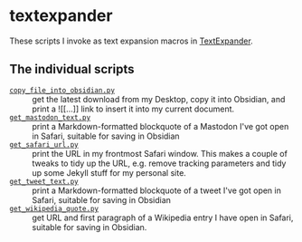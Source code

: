 # textexpander

These scripts I invoke as text expansion macros in [TextExpander](https://textexpander.com/).

## The individual scripts

<!-- [[[cog

# This adds the root of the repo to the PATH, which has cog_helpers.py
from os.path import abspath, dirname
import sys

sys.path.append(abspath(dirname(dirname("."))))

import cog_helpers

folder_name = "textexpander"

scripts = [
    {
        "name": "copy_file_into_obsidian.py",
        "description": """
        get the latest download from my Desktop, copy it into Obsidian, and print a ![[…]] link to insert it into my current document.
        """
    },
    {
        "name": "get_mastodon_text.py",
        "description": """
        print a Markdown-formatted blockquote of a Mastodon I've got open in Safari, suitable for saving in Obsidian
        """,
    },
    {
        "name": "get_safari_url.py",
        "description": """
        print the URL in my frontmost Safari window.
        This makes a couple of tweaks to tidy up the URL, e.g. remove tracking parameters and tidy up some Jekyll stuff for my personal site.
        """,
    },
    {
        "name": "get_tweet_text.py",
        "description": """
        print a Markdown-formatted blockquote of a tweet I've got open in Safari, suitable for saving in Obsidian
        """,
    },
    {
        "name": "get_wikipedia_quote.py",
        "description": """
        get URL and first paragraph of a Wikipedia entry I have open in Safari, suitable for saving in Obsidian.
        """,
    },
]

cog_helpers.create_description_table(
    folder_name=folder_name,
    scripts=scripts,
    ignore_files={"urls.py"}
)

]]]-->
<dl>
  <dt>
    <a href="https://github.com/alexwlchan/scripts/blob/main/textexpander/copy_file_into_obsidian.py">
      <code>copy_file_into_obsidian.py</code>
    </a>
  </dt>
  <dd>
    get the latest download from my Desktop, copy it into Obsidian, and print a ![[…]] link to insert it into my current document.
  </dd>

  <dt>
    <a href="https://github.com/alexwlchan/scripts/blob/main/textexpander/get_mastodon_text.py">
      <code>get_mastodon_text.py</code>
    </a>
  </dt>
  <dd>
    print a Markdown-formatted blockquote of a Mastodon I've got open in Safari, suitable for saving in Obsidian
  </dd>

  <dt>
    <a href="https://github.com/alexwlchan/scripts/blob/main/textexpander/get_safari_url.py">
      <code>get_safari_url.py</code>
    </a>
  </dt>
  <dd>
    print the URL in my frontmost Safari window.
    This makes a couple of tweaks to tidy up the URL, e.g. remove tracking parameters and tidy up some Jekyll stuff for my personal site.
  </dd>

  <dt>
    <a href="https://github.com/alexwlchan/scripts/blob/main/textexpander/get_tweet_text.py">
      <code>get_tweet_text.py</code>
    </a>
  </dt>
  <dd>
    print a Markdown-formatted blockquote of a tweet I've got open in Safari, suitable for saving in Obsidian
  </dd>

  <dt>
    <a href="https://github.com/alexwlchan/scripts/blob/main/textexpander/get_wikipedia_quote.py">
      <code>get_wikipedia_quote.py</code>
    </a>
  </dt>
  <dd>
    get URL and first paragraph of a Wikipedia entry I have open in Safari, suitable for saving in Obsidian.
  </dd>
</dl>
<!-- [[[end]]] (checksum: 24db92a20bd6747bf2e7768f276dc414) -->
